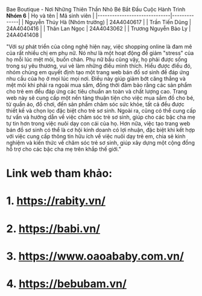 Bae Boutique - Nơi Những Thiên Thần Nhỏ Bé Bắt Đầu Cuộc Hành Trình
**Nhóm 6**
| Họ và tên                    | Mã sinh viên |
|------------------------------|--------------|
| Nguyễn Thúy Hà (Nhóm trưởng) | 24A4040617   |
| Trần Tiến Dũng               | 24A4040416   |
| Thân Lan Ngọc                | 24A4043062   |
| Trương Nguyễn Bảo Ly         | 24A4041408   |

"Với sự phát triển của công nghệ hiện nay, việc shopping online là đam mê của rất nhiều chị em phụ nữ. Nó như là một hoạt động để giảm "stress" của họ mỗi lúc mệt mỏi, buồn chán. Phụ nữ bầu cũng vậy, họ phải được sống trong sự yêu thương, vui vẻ làm những điều mình thích. Hiểu được điều đó, nhóm chúng em quyết định tạo một trang web bán đồ sơ sinh để đáp ứng nhu cầu của họ ở mọi lúc mọi nơi. Điều này giúp giảm bớt căng thẳng và mệt mỏi khi phải ra ngoài mua sắm, đồng thời đảm bảo rằng các sản phẩm cho trẻ em đều đáp ứng các tiêu chuẩn an toàn và chất lượng cao. Trang web này sẽ cung cấp một nền tảng thuận tiện cho việc mua sắm đồ cho bé, từ quần áo, đồ chơi, đến sản phẩm chăm sóc sức khỏe, tất cả đều được thiết kế và chọn lọc đặc biệt cho trẻ sơ sinh. Ngoài ra, cũng có thể cung cấp tư vấn và hướng dẫn về việc chăm sóc trẻ sơ sinh, giúp cho các bậc cha mẹ tự tin hơn trong việc nuôi dạy con cái của họ. Hơn nữa, việc tạo trang web bán đồ sơ sinh có thể là cơ hội kinh doanh có lợi nhuận, đặc biệt khi kết hợp với việc cung cấp thông tin hữu ích về việc nuôi dạy trẻ em, chia sẻ kinh nghiệm và kiến thức về chăm sóc trẻ sơ sinh, giúp xây dựng một cộng đồng hỗ trợ cho các bậc cha mẹ trên khắp thế giới."
# Link web tham khảo:
# 1. https://rabity.vn/
# 2. https://babi.vn/
# 3. https://www.oaoababy.com.vn/
# 4. https://bebubam.vn/

